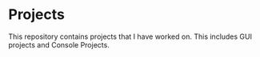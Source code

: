 # Projects
This repository contains projects that I have worked on. This includes GUI projects and Console Projects.
